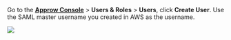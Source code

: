 <IntegrationDetailCard :title="`Add the user in ${$localeConfig.brandName}`">

Go to the [**Approw Console**](https://console.approw.com/) > **Users & Roles** > **Users**, click **Create User**. Use the SAML master username you created in AWS as the username.

![](~@imagesEnUs/integration/aws-kibana/4-1.png)

</IntegrationDetailCard>
